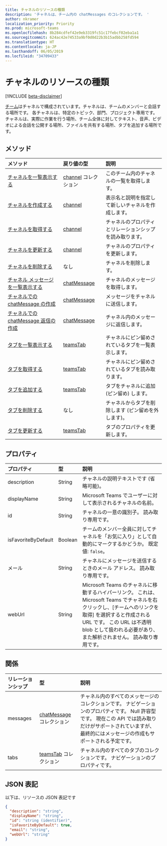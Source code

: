 ```yaml
---
title: チャネルのリソースの種類
description: 'チャネルは、チーム内の chatMessages のコレクションです。 '
author: nkramer
localization_priority: Priority
ms.prod: microsoft-teams
ms.openlocfilehash: 8b284cdfef42e9eb3319fc51c17febcf02eba1a1
ms.sourcegitcommit: 624ac42e74533a9bf0d0d22b3b15adbb258fd594
ms.translationtype: HT
ms.contentlocale: ja-JP
ms.lasthandoff: 06/05/2019
ms.locfileid: "34709433"
---
```

# <a name="channel-resource-type"></a>チャネルのリソースの種類

[!INCLUDE [beta-disclaimer](../../includes/beta-disclaimer.md)]

[チーム](../resources/team.md)はチャネルで構成されています。チャネルは、チームのメンバーと会話する場所です。 各チャネルは、特定のトピック、部門、プロジェクト専用です。
チャネルは、実際に作業を行う場所、チーム全体に対してテキスト、音声、ビデオによる会話を公開する場所、ファイルを共有する場所、タブを追加する場所です。

## <a name="methods"></a>メソッド

| メソッド       | 戻り値の型  |説明|
|:---------------|:--------|:----------|
|[チャネルを一覧表示する](../api/channel-list.md) | [channel](channel.md) コレクション | このチーム内のチャネルの一覧を取得します。|
|[チャネルを作成する](../api/channel-post.md) | [channel](channel.md) | 表示名と説明を指定して新しいチャネルを作成します。|
|[チャネルを取得する](../api/channel-get.md) | [channel](channel.md) | チャネルのプロパティとリレーションシップを読み取ります。|
|[チャネルを更新する](../api/channel-patch.md) | [channel](channel.md) | チャネルのプロパティを更新します。|
|[チャネルを削除する](../api/channel-delete.md) | なし | チャネルを削除します。|
|[チャネル メッセージを一覧表示する](../api/channel-list-messages.md)  | [chatMessage](../resources/chatmessage.md) | チャネルのメッセージを取得します。 |
|[チャネルでの chatMessage の作成](../api/channel-post-messages.md) | [chatMessage](../resources/chatmessage.md) | メッセージをチャネルに送信します。 |
|[チャネルでの chatMessage 返信の作成](../api/channel-post-messagereply.md) | [chatMessage](../resources/chatmessage.md) | チャネル内のメッセージに返信します。|
|[タブを一覧表示する](../api/teamstab-list.md) | [teamsTab](teamstab.md) | チャネルにピン留めされているタブを一覧表示します。|
|[タブを取得する](../api/teamstab-get.md) | [teamsTab](teamstab.md) | チャネルにピン留めされているタブを読み取ります。|
|[タブを追加する](../api/teamstab-add.md) | [teamsTab](teamstab.md) | タブをチャネルに追加 (ピン留め) します。|
|[タブを削除する](../api/teamstab-delete.md) | なし | チャネルからタブを削除します (ピン留めを外します)。|
|[タブを更新する](../api/teamstab-update.md) | [teamsTab](teamstab.md) | タブのプロパティを更新します。|


## <a name="properties"></a>プロパティ
| プロパティ     | 型   |説明|
|:---------------|:--------|:----------|
|description|String|チャネルの説明テキストです (省略可能)。|
|displayName|String|Microsoft Teams でユーザーに対して表示されるチャネルの名前。|
|id|String|チャネルの一意の識別子。 読み取り専用です。|
|isFavoriteByDefault|Boolean|チームのメンバー全員に対してチャネルを「お気に入り」として自動的にマークするかどうか。 既定値: `false`。|
|メール|String| チャネルにメッセージを送信するときのメール アドレス。 読み取り専用です。|
|webUrl|String|Microsoft Teams のチャネルに移動するハイパーリンク。 これは、Microsoft Teams でチャネルを右クリックし、[チームへのリンクを取得] を選択すると作成される URL です。 この URL は不透明 blob として扱われる必要があり、また解析されません。 読み取り専用です。|


## <a name="relationships"></a>関係
| リレーションシップ | 型   |説明|
|:---------------|:--------|:----------|
|messages|[chatMessage](chatmessage.md) コレクション|チャネル内のすべてのメッセージのコレクションです。 ナビゲーションのプロパティです。 Null 許容型です。 現在この API では読み取りだけがサポートされていますが、最終的にはメッセージの作成もサポートされる予定です。|
|tabs|[teamsTab](../resources/teamstab.md) コレクション|チャネル内のすべてのタブのコレクションです。 ナビゲーションのプロパティです。|


## <a name="json-representation"></a>JSON 表記

以下は、リソースの JSON 表記です

<!-- {
  "blockType": "resource",
  "optionalProperties": [
    "messages"
  ],
  "keyProperty": "id",
  "@odata.type": "microsoft.graph.channel"
}-->

```json
{
  "description": "string",
  "displayName": "string",
  "id": "string (identifier)",
  "isFavoriteByDefault": true,
  "email": "string",
  "webUrl": "string"
}
```


<!-- uuid: 8fcb5dbc-d5aa-4681-8e31-b001d5168d79
2015-10-25 14:57:30 UTC -->
<!--
{
  "type": "#page.annotation",
  "description": "channel resource",
  "keywords": "",
  "section": "documentation",
  "tocPath": "",
  "suppressions": []
}
-->
